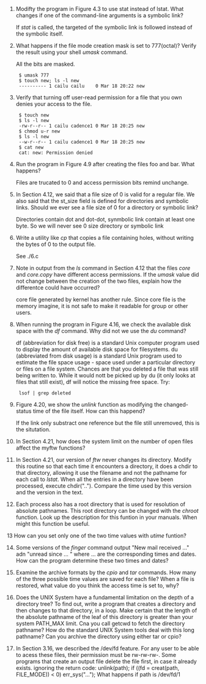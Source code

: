 1. Modifty the program in Figure 4.3 to use stat instead of lstat. What changes if one of the command-line arguments is a symbolic link?

    If *stat* is called, the targeted of the symbolic link is followed instead of the symbolic itself.

2. What happens if the file mode creation mask is set to 777(octal)? Verify the result using your shell *umask* command.

    All the bits are masked.

        $ umask 777
        $ touch new; ls -l new
        ---------- 1 cailu cailu    0 Mar 18 20:22 new

3. Verify that turning off user-read permission for a file that you own denies your access to the file.

        $ touch new
        $ ls -l new
        -rw-r--r-- 1 cailu cadence1 0 Mar 18 20:25 new
        $ chmod u-r new 
        $ ls -l new
        --w-r--r-- 1 cailu cadence1 0 Mar 18 20:25 new
        $ cat new 
        cat: new: Permission denied

4. Run the program in Figure 4.9 after creating the files foo and bar. What happens?

    Files are trucated to 0 and access permission bits remind unchange.

5. In Section 4.12, we said that a file size of 0 is valid for a regular file. We also said that the st_size field is defined for directories and symbolic links. Should we ever see a file size of 0 for a directory or symbolic link?

    Directories contain dot and dot-dot, synmbolic link contain at least one byte. So we will never see 0 size directory or symbolic link

6. Write a utility like *cp* that copies a file containing holes, without writing the bytes of 0 to the output file.
    
    See ./6.c

7. Note in output from the *ls* command in Section 4.12 that the files *core* and *core.copy* have different access permissions. If the *umask* value did not change between the creation of the two files, explain how the differentce could have occurred?

    core file generated by kernel has another rule. Since core file is the memory imagine, it is not safe to make it readable for group or other users.

8. When running the program in Figure 4.16, we check the available disk space with the *df* command. Why did not we use the *du* command?
    
    df (abbreviation for disk free) is a standard Unix computer program used to display the amount of available disk space for filesystems.
    du (abbreviated from disk usage) is a standard Unix program used to estimate the file space usage - space used under a particular directory or files on a file system.
    Chances are that you deleted a file that was still being written to. While it would nott be picked up by du (it only looks at files that still exist), df will notice the missing free space. Try:
    
        lsof | grep deleted
    

9. Figure 4.20, we show the *unlink* function as modifying the changed-status time of the file itself. How can this happend?

    If the link only substract one reference but the file still unremoved, this is the situtation.

10. In Section 4.21, how does the system limit on the number of open files affect the myftw functions?

11. In Section 4.21, our version of *ftw* never changes its directory. Modify this routine so that each time it encounters a directory, it does a chdir to that directory, allowing it use the filename and not the pathname for each call to *lstat*. When all the entries in a directory have been processed, execute chdir(".."). Compare the time used by this version and the version in the text.

12. Each process also has a root directory that is used for resolution of absolute pathnames. This root directory can be changed with the *chroot* function. Look up the description for this funtion in your manuals. When might this function be useful.

13 How can you set only one of the two time values with *utime* funtion?

14. Some versions of the *finger* command output "New mail received ..." adn "unread since ... " where ... are the corresponding times and dates. How can the program determine these two times and dates?

15. Examine the archive formats by the *cpio* and *tar* commands. How many of the three possible time values are saved for each file? When a file is restored, what value do you think the access time is set to, why?

16. Does the UNIX System have a fundamental limitation on the depth of a directory tree? To find out, write a program that creates a directory and then changes to that directory, in a loop. Make certain that the length of the absolute pathname of the leaf of this directory is greater than your system PATH_MAX limit. Cna you call getcwd to fetch the directory pathname? How do the standard UNIX System tools deal with this long pathname? Can you archive the directory using either tar or cpio?

17. In Section 3.16, we described the /dev/fd feature. For any user to be able to acess these files, their permission must be rw-rw-rw-. Some programs that create an output file delete the file first, in case it already exists. ignoring the return code:
        unlink(path);
        if ((fd = creat(path, FILE_MODE)) < 0)
            err_sys("...");
    What happens if path is /dev/fd/1

